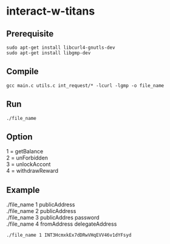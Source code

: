 # interact-w-titans

## Prerequisite

`sudo apt-get install libcurl4-gnutls-dev`<br>
`sudo apt-get install libgmp-dev`

## Compile
`gcc main.c utils.c int_request/* -lcurl -lgmp -o file_name`

## Run
`./file_name`

## Option
1 = getBalance <br>
2 = unForbidden <br>
3 = unlockAccont <br>
4 = withdrawReward <br>

## Example

./file_name 1 publicAddress <br>
./file_name 2 publicAddress <br>
./file_name 3 publicAddres password <br>
./file_name 4 fromAddress delegateAddress <br>

`./file_name 1 INT3HcmxkEx7dDRwVHqEVV46v1dYFsyd`
